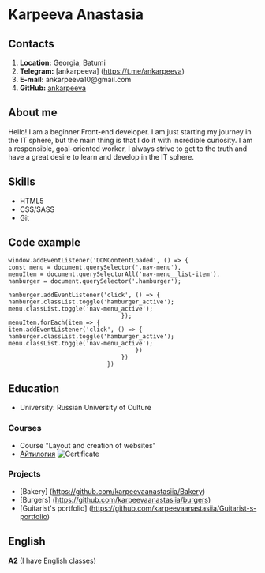 # Karpeeva Anastasia
## Contacts
1. **Location:** Georgia, Batumi
2. **Telegram:** [ankarpeeva] (https://t.me/ankarpeeva)
3. **E-mail:** ankarpeeva10@gmail\.com
4. **GitHub:** [ankarpeeva](https://github.com/karpeevaanastasiia)
## About me
Hello! I am a beginner Front-end developer. I am just starting my journey in the IT sphere, but the main thing is that I do it with incredible curiosity. I am a responsible, goal-oriented worker, I always strive to get to the truth and have a great desire to learn and develop in the IT sphere.
## Skills
- HTML5
- CSS/SASS
- Git
## Code example
```
window.addEventListener('DOMContentLoaded', () => {
const menu = document.querySelector('.nav-menu'),
menuItem = document.querySelectorAll('nav-menu__list-item'),
hamburger = document.querySelector('.hamburger');
                            
hamburger.addEventListener('click', () => {
hamburger.classList.toggle('hamburger_active');
menu.classList.toggle('nav-menu_active');
                                });
menuItem.forEach(item => {
item.addEventListener('click', () => {
hamburger.classList.toggle('hamburger_active');
menu.classList.toggle('nav-menu_active');
                                    })
                                })
                            })
```
## Education
- University: Russian University of Culture
### Courses
- Course "Layout and creation of websites"
- [Айтилогия](https://itlogia.ru/)
![Certificate](https://itlogia.ru/upload/images/intensive-participant-certificate/1708618234KKw7k.jpeg)
### Projects
- [Bakery] (https://github.com/karpeevaanastasiia/Bakery)
- [Burgers] (https://github.com/karpeevaanastasiia/burgers)
- [Guitarist's portfolio] (https://github.com/karpeevaanastasiia/Guitarist-s-portfolio)
## English
**A2** (I have English classes)